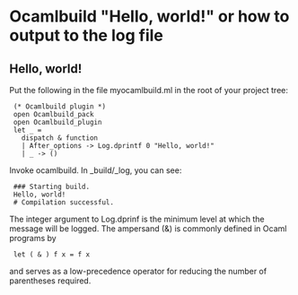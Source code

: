 # Ocamlbuild "Hello, world!" or how to output to the log file
## Hello, world!
Put the following in the file myocamlbuild.ml in the root of your
project tree:

` (* Ocamlbuild plugin *)`<br />` open Ocamlbuild_pack`<br />` open Ocamlbuild_plugin`<br />` let _ =`<br />`   dispatch & function`<br />`   | After_options -> Log.dprintf 0 "Hello, world!"`<br />`   | _ -> ()`

Invoke ocamlbuild. In _build/_log, you can see:

` ### Starting build.`<br />` Hello, world!`<br />` # Compilation successful.`

The integer argument to Log.dprinf is the minimum level at which the
message will be logged. The ampersand \(&amp;\) is commonly defined in Ocaml
programs by

` let ( & ) f x = f x`

and serves as a low-precedence operator for reducing the number of
parentheses required.

